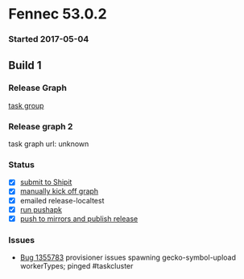 # Fennec 53.0.2

### Started 2017-05-04

## Build 1

### Release Graph
[task group](https://tools.taskcluster.net/push-inspector/#/_QkEWdAHQaG8NkjNUqWuJg)

### Release graph 2
task graph url: unknown

### Status
- [x] [submit to Shipit](https://wiki.mozilla.org/Release:Release_Automation_on_Mercurial:Starting_a_Release#Submit_to_Ship_It)
- [x] [manually kick off graph](https://github.com/mozilla/releasewarrior/blob/master/how-tos/fennec-temp-relpro.md#start-off-the-fennec-graph)
- [x] emailed release-localtest
- [x] [run pushapk](https://github.com/mozilla/releasewarrior/blob/master/how-tos/fennec-temp-relpro.md#run-pushapk-manually)
- [x] [push to mirrors and publish release](https://github.com/mozilla/releasewarrior/blob/master/how-tos/fennec-temp-relpro.md#steps-after-qa-signed-off)

### Issues
- [Bug 1355783](https://bugzil.la/1355783) provisioner issues spawning gecko-symbol-upload workerTypes; pinged #taskcluster


